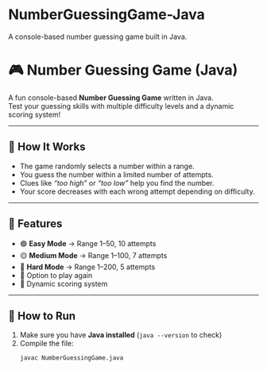 # NumberGuessingGame-Java
A console-based number guessing game built in Java.
# 🎮 Number Guessing Game (Java)

A fun console-based **Number Guessing Game** written in Java.  
Test your guessing skills with multiple difficulty levels and a dynamic scoring system!

---

## 🧠 How It Works
- The game randomly selects a number within a range.
- You guess the number within a limited number of attempts.
- Clues like *“too high”* or *“too low”* help you find the number.
- Your score decreases with each wrong attempt depending on difficulty.

---

## 🚀 Features
- 🟢 **Easy Mode** → Range 1–50, 10 attempts  
- 🟡 **Medium Mode** → Range 1–100, 7 attempts  
- 🔴 **Hard Mode** → Range 1–200, 5 attempts  
- 🔁 Option to play again  
- 💯 Dynamic scoring system  

---

## 🧩 How to Run
1. Make sure you have **Java installed** (`java --version` to check)
2. Compile the file:
   ```bash
   javac NumberGuessingGame.java
